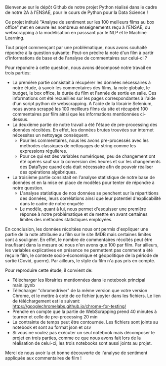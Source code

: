 Bienvenue sur le dépôt Github de notre projet Python réalisé dans le cadre de notre 2A à l'ENSAE, pour le cours de Python pour la Data Science !  

Ce projet intitulé "Analyse de sentiment sur les 100 meilleurs films au box office" met en oeuvre les nombreux enseignements reçu à l'ENSAE, du webscrapping à la modélisation en passsant par le NLP et le Machine Learning. 

Tout projet commençant par une problématique, nous avons souhaité répondre à la question suivante: Peut-on prédire la note d'un film à partir d'informations de base et de l'analyse de commentaires sur celui-ci ? 

Pour répondre à cette question, nous avons décomposé notre travail en trois parties: 
- La première partie consistait à récupérer les données nécessaires à notre étude, à savoir les commentaires des films, la note globale, le budget, le box office, la durée du film et l'année de sortie en salle. Ces informations ont été recueillies
sur les pages correspondantes à l'aide d'un script python de webscrapping. A l'aide de la librairie Selenium, nous avons scrappé les 100 meilleurs films du site et récupéré 100 commentaires par film ainsi que les informations mentionnées ci-dessus.
- La deuxième partie de notre travail a été l'étape de pre-processing des données récoltées. En effet, les données brutes trouvées sur internet nécessites un nettoyage conséquent.
  + Pour les commentaires, nous les avons pre-processés avec les methodes classiques de nettoyages de string comme les expressions régulières.
  + Pour ce qui est des variables numériques, peu de changement ont été opérés sauf sur la conversion des heures et sur les changements des DataType quand cela était nécessaire afin de pouvoir réaliser des opérations algébriques.
- La troisième partie consistait en l'analyse statistique de notre base de données et en la mise en place de modèles pour tenter de répondre à notre question.
  + L'analyse statistique de nos données se penchent sur la répartitions des données, leurs corrélations ainsi que leur potentiel d'explicabilité dans le cadre de notre enquête
  + Le modèle, quant à lui, nous permet d'esquisser une première réponse à notre problématique et de mettre en avant certaines limites des méthodes statistiques employées.

En conclusion, les données récoltées nous ont permis d'expliquer une partie de la note attribuée au film sur le site IMDB mais certaines limites sont à souligner. En effet, le nombre de commentaires récoltés peut être insufisant dans la mesure où nous
n'en avons que 100 par film. Par ailleurs, les variables explicatives en présence ne permettent pas comment a été reçu le film, le contexte socio-économique et géopolitique de la période de sortie (Covid, guerre). Par ailleurs, le style du film n'a pas
pris en compte. 

Pour reproduire cette étude, il convient de:
+ Télécharger les librairies mentionnées dans le notebook principal main.ipynb
+ Télécharger "chromedriver" de la même version que votre version Chrome, et le mettre à coté de ce fichier jupyter dans les fichiers. Le lien de téléchargement est le suivant: https://googlechromelabs.github.io/chrome-for-testing/
+ Prendre en compte que la partie de WebScrapping prend 40 minutes à tourner et celle de pre-processing 20 min 
+ La contrainte de temps peut être contournée. Les fichiers sont joints au notebook et sont au format json et csv
+ Si vous ne voulez pas exécuter un seul notebook mais décomposer le projet en trois parties, comme ce que nous avons fait lors de la réalisation de celui-ci, les trois notebooks sont aussi joints au projet.

Merci de nous avoir lu et bonne découverte de l'analyse de sentiment appliquée aux commentaires de film ! 
